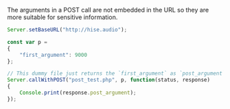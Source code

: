 The arguments in a POST call are not embedded in the URL so they are more suitable for sensitive information.

```javascript
Server.setBaseURL("http://hise.audio");

const var p = 
{
    "first_argument": 9000
};

// This dummy file just returns the `first_argument` as `post_argument`...
Server.callWithPOST("post_test.php", p, function(status, response)
{
    Console.print(response.post_argument);
});
```